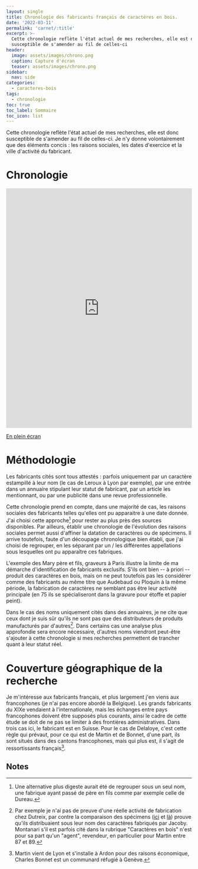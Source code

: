 ```yaml
---
layout: single
title: Chronologie des fabricants français de caractères en bois.
date: '2022-03-11'
permalink: 'carnet/:title'
excerpt: >-
  Cette chronologie reflète l'état actuel de mes recherches, elle est donc
  susceptible de s'amender au fil de celles-ci
header:
  image: assets/images/chrono.png
  caption: Capture d'écran
  teaser: assets/images/chrono.png
sidebar:
  nav: side
categories:
  - caracteres-bois
tags:
  - chronologie
toc: true
toc_label: Sommaire
toc_icon: list
---
```


Cette chronologie reflète l'état actuel de mes recherches, elle est donc susceptible de s'amender au fil de celles-ci. Je n'y donne volontairement que des éléments concis : les raisons sociales, les dates d'exercice et la ville d'activité du fabricant.

# Chronologie

<iframe src="https://cdn.knightlab.com/libs/timeline3/latest/embed/index.html?source=1hevchUmvgX2AP9kyvOzW3TXL6KhJTPs4HNHmgEfMEbg&amp;font=Fjalla-Average&amp;lang=fr&amp;initial_zoom=5&amp;height=650" width="100%" height="650" webkitallowfullscreen="" mozallowfullscreen="" allowfullscreen="" frameborder="0">
</iframe>

[En plein écran](https://cdn.knightlab.com/libs/timeline3/latest/embed/index.html?source=1hevchUmvgX2AP9kyvOzW3TXL6KhJTPs4HNHmgEfMEbg&font=Default&lang=fr&initial_zoom=1&height=650)

# Méthodologie

Les fabricants cités sont tous attestés : parfois uniquement par un caractère estampillé à leur nom (le cas de Leroux à Lyon par exemple), par une entrée dans un annuaire stipulant leur statut de fabricant, par un article les mentionnant, ou par une publicité dans une revue professionnelle.

Cette chronologie prend en compte, dans une majorité de cas, les raisons sociales des fabricants telles qu'elles ont pu apparaitre à une date donnée. J'ai choisi cette approche[^1] pour rester au plus près des sources disponibles. Par ailleurs, établir une chronologie de l'évolution des raisons sociales permet aussi d'affiner la datation de caractères ou de spécimens. Il arrive toutefois, faute d'un découpage chronologique bien établi, que j'ai choisi de regrouper, en les séparant par un / les différentes appellations sous lesquelles ont pu apparaître ces fabriques.

L'exemple des Mary père et fils, graveurs à Paris illustre la limite de ma démarche d'identification de fabricants exclusifs. S'ils ont bien -- à priori -- produit des caractères en bois, mais on ne peut toutefois pas les considérer comme des fabricants au même titre que Audebaud ou Ploquin à la même période, la fabrication de caractères ne semblant pas être leur activité principale (en 75 ils se spécialiseront dans la gravure pour étoffe et papier peint).

Dans le cas des noms uniquement cités dans des annuaires, je ne cite que ceux dont je suis sûr qu'ils ne sont pas que des distributeurs de produits manufacturés par d'autres[^2]. Dans certains cas une analyse plus approfondie sera encore nécessaire, d'autres noms viendront peut-être s'ajouter à cette chronologie si mes recherches permettent de trancher quant à leur statut réel.

# Couverture géographique de la recherche

Je m'intéresse aux fabricants français, et plus largement j'en viens aux francophones (je n'ai pas encore abordé la Belgique). Les grands fabricants du XIXe vendaient à l'internationale, mais les échanges entre pays francophones doivent être supposés plus courants, ainsi le cadre de cette étude se doit de ne pas se limiter à des frontières administratives. Dans trois cas ici, le fabricant est en Suisse. Pour le cas de Delaloye, c'est cette règle qui prévaut, pour ce qui est de Martin et de Bonnet, d'une part, ils sont situés dans des cantons francophones, mais qui plus est, il s'agit de ressortissants français[^3].

## Notes

[^1]: Une alternative plus digeste aurait été de regrouper sous un seul nom, une fabrique ayant passé de père en fils comme par exemple celle de Dureau.

[^2]: Par exemple je n'ai pas de preuve d'une réelle activité de fabrication chez Dutreix, par contre la comparaison des spécimens ([ici](https://www.flickr.com/photos/ampersandpresslab/49314969358/in/album-72157712472905831/) et [là](https://www.flickr.com/photos/ampersandpresslab/44342358230/in/album-72157704265439785/)) prouve qu'ils distribuaient sous leur nom des caractères fabriqués par Jacoby. Montanari s'il est parfois cité dans la rubrique "Caractères en bois" n'est pour sa part qu'un "agent", revendeur, en particulier pour Martin entre 87 et 89.

[^3]: Martin vient de Lyon et s'installe à Ardon pour des raisons économique, Charles Bonnet est un communard réfugié à Genève.
